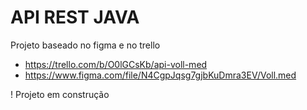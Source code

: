 # API REST JAVA

Projeto baseado no figma e no trello
* https://trello.com/b/O0lGCsKb/api-voll-med
* https://www.figma.com/file/N4CgpJqsg7gjbKuDmra3EV/Voll.med

! Projeto em construção